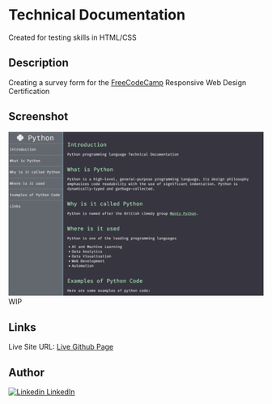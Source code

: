 # Technical Documentation

Created for testing skills in HTML/CSS

## Description

Creating a survey form for the [FreeCodeCamp](https://www.freecodecamp.org/) Responsive Web Design Certification

## Screenshot

![desktop screenshot](./screenshot-desktop.png) WIP

## Links

Live Site URL: [Live Github Page](https://john-csm-tate.github.io/FreeCodeCamp-Technical-Documentation-Project)

## Author

[![Linkedin](https://i.stack.imgur.com/gVE0j.png) LinkedIn](https://www.linkedin.com/in/john-csm-tate/)